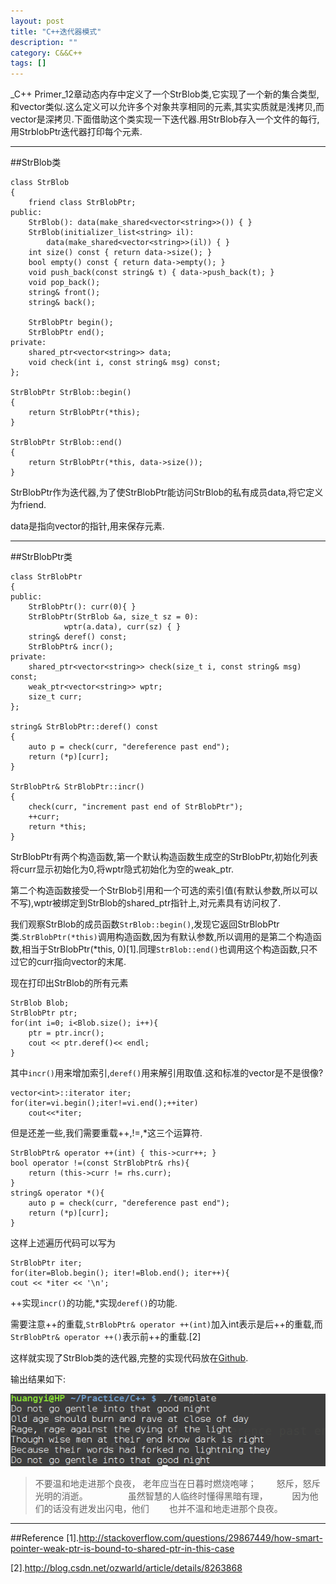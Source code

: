 ```yaml
---
layout: post
title: "C++迭代器模式"
description: ""
category: C&&C++
tags: []
---
```


_C++ Primer_12章动态内存中定义了一个StrBlob类,它实现了一个新的集合类型,和vector类似.这么定义可以允许多个对象共享相同的元素,其实实质就是浅拷贝,而vector是深拷贝.下面借助这个类实现一下迭代器.用StrBlob存入一个文件的每行,用StrblobPtr迭代器打印每个元素.

----------------------------------------

##StrBlob类

```
class StrBlob
{
    friend class StrBlobPtr;
public:
    StrBlob(): data(make_shared<vector<string>>()) { }
    StrBlob(initializer_list<string> il): 
        data(make_shared<vector<string>>(il)) { }
    int size() const { return data->size(); }
    bool empty() const { return data->empty(); }
    void push_back(const string& t) { data->push_back(t); }
    void pop_back();
    string& front();
    string& back();

    StrBlobPtr begin();
    StrBlobPtr end();
private:
    shared_ptr<vector<string>> data;
    void check(int i, const string& msg) const;
};

StrBlobPtr StrBlob::begin() 
{
    return StrBlobPtr(*this); 
}

StrBlobPtr StrBlob::end()
{
    return StrBlobPtr(*this, data->size()); 
}

```
StrBlobPtr作为迭代器,为了使StrBlobPtr能访问StrBlob的私有成员data,将它定义为friend.

data是指向vector<string>的指针,用来保存元素.

--------------------------------------------

##StrBlobPtr类

```
class StrBlobPtr
{
public:
    StrBlobPtr(): curr(0){ }
    StrBlobPtr(StrBlob &a, size_t sz = 0):
            wptr(a.data), curr(sz) { }
    string& deref() const;
    StrBlobPtr& incr();
private:
    shared_ptr<vector<string>> check(size_t i, const string& msg) const;
    weak_ptr<vector<string>> wptr;
    size_t curr;
};

string& StrBlobPtr::deref() const
{
    auto p = check(curr, "dereference past end");
    return (*p)[curr];
}

StrBlobPtr& StrBlobPtr::incr()
{
    check(curr, "increment past end of StrBlobPtr");
    ++curr;
    return *this;
}

```
StrBlobPtr有两个构造函数,第一个默认构造函数生成空的StrBlobPtr,初始化列表将curr显示初始化为0,将wptr隐式初始化为空的weak_ptr.

第二个构造函数接受一个StrBlob引用和一个可选的索引值(有默认参数,所以可以不写),wptr被绑定到StrBlob的shared_ptr指针上,对元素具有访问权了.

我们观察StrBlob的成员函数`StrBlob::begin()`,发现它返回StrBlobPtr类.`StrBlobPtr(*this)`调用构造函数,因为有默认参数,所以调用的是第二个构造函数,相当于StrBlobPtr(*this, 0)[1].同理`StrBlob::end()`也调用这个构造函数,只不过它的curr指向vector的末尾.

现在打印出StrBlob的所有元素
```
StrBlob Blob;
StrBlobPtr ptr;
for(int i=0; i<Blob.size(); i++){
	ptr = ptr.incr();
	cout << ptr.deref()<< endl;
}
```
其中`incr()`用来增加索引,`deref()`用来解引用取值.这和标准的vector是不是很像?

```
vector<int>::iterator iter;
for(iter=vi.begin();iter!=vi.end();++iter)
	cout<<*iter;     
```
但是还差一些,我们需要重载++,!=,*这三个运算符.

```
StrBlobPtr& operator ++(int) { this->curr++; }
bool operator !=(const StrBlobPtr& rhs){
	return (this->curr != rhs.curr);
}
string& operator *(){
	auto p = check(curr, "dereference past end");
	return (*p)[curr];
}
```

这样上述遍历代码可以写为

```
StrBlobPtr iter;
for(iter=Blob.begin(); iter!=Blob.end(); iter++){
cout << *iter << '\n';
```

++实现`incr()`的功能,*实现`deref()`的功能.

需要注意++的重载,`StrBlobPtr& operator ++(int)`加入int表示是后++的重载,而`StrBlobPtr& operator ++()`表示前++的重载.[2]

这样就实现了StrBlob类的迭代器,完整的实现代码放在[Github](https://github.com/Huangtuzhi/CppPrimer/blob/master/ch12/ex12_20.cpp).

输出结果如下:

![图片](/assets/images/iteratorpattern1.png)

> 不要温和地走进那个良夜，
  老年应当在日暮时燃烧咆哮；
　　怒斥，怒斥光明的消逝。
　　
　　虽然智慧的人临终时懂得黑暗有理，　
　　因为他们的话没有迸发出闪电，他们
　　也并不温和地走进那个良夜。



--------------------------------------

##Reference
[1].http://stackoverflow.com/questions/29867449/how-smart-pointer-weak-ptr-is-bound-to-shared-ptr-in-this-case

[2].http://blog.csdn.net/ozwarld/article/details/8263868